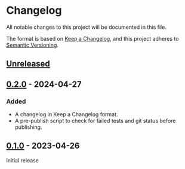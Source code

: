 # Changelog

All notable changes to this project will be documented in this file.

The format is based on [Keep a Changelog](https://keepachangelog.com/en/1.0.0/),
and this project adheres to [Semantic Versioning](https://semver.org/spec/v2.0.0.html).

## [Unreleased]

## [0.2.0] - 2024-04-27

### Added

  - A changelog in Keep a Changelog format.
  - A pre-publish script to check for failed tests and git status before publishing.


## [0.1.0] - 2023-04-26

Initial release

[unreleased]: https://github.com/andypea/react-svg-stars/compare/v0.2.0...HEAD
[0.2.0]: https://github.com/andypea/react-svg-stars/compare/v0.1.0...v0.2.0
[0.1.0]: https://github.com/andypea/react-svg-stars/releases/tag/v0.1.0

